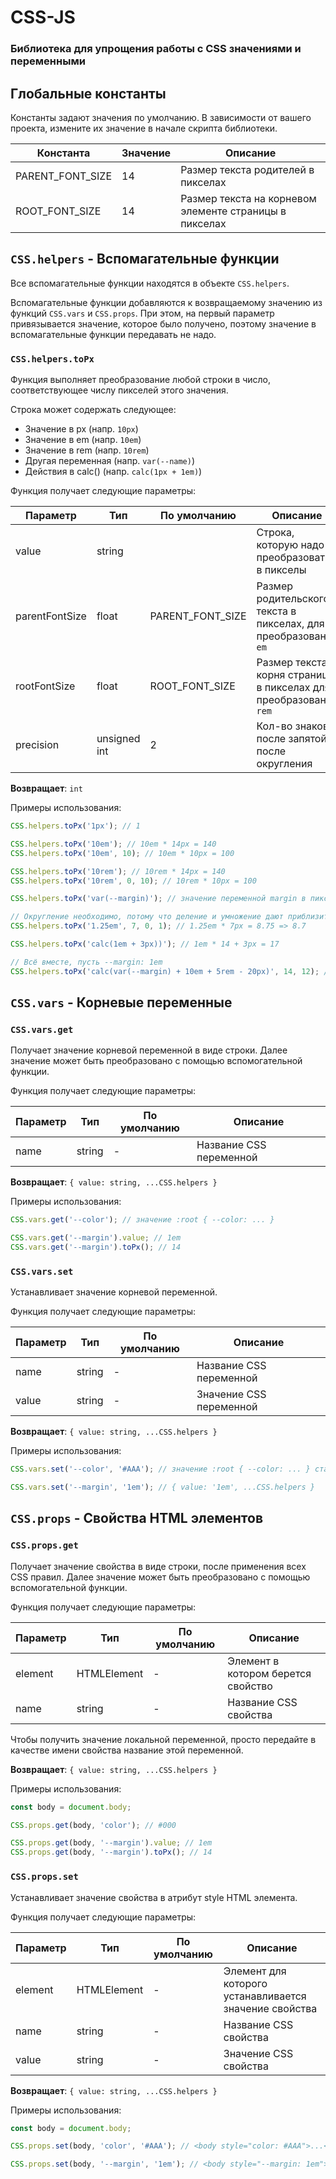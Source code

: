 # CSS-JS

### Библиотека для упрощения работы с CSS значениями и переменными


## Глобальные константы

Константы задают значения по умолчанию. В зависимости от вашего проекта, измените их значение в начале скрипта библиотеки.

| Константа        | Значение | Описание     |
| ---------        | -------- | --------     |
| PARENT_FONT_SIZE | 14       | Размер текста родителей в пикселах |
| ROOT_FONT_SIZE   | 14       | Размер текста на корневом элементе страницы в пикселах |


## `CSS.helpers` - Вспомагательные функции

Все вспомагательные функции находятся в объекте `CSS.helpers`.

Вспомагательные функции добавляются к возвращаемому значению из функций `CSS.vars` и `CSS.props`. При этом, на первый параметр привязывается значение, которое было получено, поэтому значение в вспомагательные функции передавать не надо.

### `CSS.helpers.toPx`

Функция выполняет преобразование любой строки в число, соответствующее числу пикселей этого значения.

Строка может содержать следующее:

- Значение в px (напр. `10px`)
- Значение в em (напр. `10em`)
- Значение в rem (напр. `10rem`)
- Другая переменная (напр. `var(--name)`)
- Действия в calc() (напр. `calc(1px + 1em)`)

Функция получает следующие параметры:

| Параметр       | Тип          | По умолчанию     | Описание |
| ---------      | -----        | --------         | ----     |
| value          | string       |                  | Строка, которую надо преобразовать в пикселы |
| parentFontSize | float        | PARENT_FONT_SIZE | Размер родительского текста в пикселах, для преобразования `em` |
| rootFontSize   | float        | ROOT_FONT_SIZE   | Размер текста корня страницы в пикселах для преобразования `rem` |
| precision      | unsigned int | 2                | Кол-во знаков после запятой, после округления |

**Возвращает**: `int`

Примеры использования:
```js
CSS.helpers.toPx('1px'); // 1

CSS.helpers.toPx('10em'); // 10em * 14px = 140
CSS.helpers.toPx('10em', 10); // 10em * 10px = 100

CSS.helpers.toPx('10rem'); // 10rem * 14px = 140
CSS.helpers.toPx('10rem', 0, 10); // 10rem * 10px = 100

CSS.helpers.toPx('var(--margin)'); // значение переменной margin в пикселах

// Округление необходимо, потому что деление и умножение дают приблизительный результат. По умолчанию, 2 знака после запятой
CSS.helpers.toPx('1.25em', 7, 0, 1); // 1.25em * 7px = 8.75 => 8.7

CSS.helpers.toPx('calc(1em + 3px))'); // 1em * 14 + 3px = 17

// Всё вместе, пусть --margin: 1em
CSS.helpers.toPx('calc(var(--margin) + 10em + 5rem - 20px)', 14, 12); // 1em*14 + 10em*14 + 5rem*12 - 20px = 194
```


## `CSS.vars` - Корневые переменные

### `CSS.vars.get`

Получает значение корневой переменной в виде строки. Далее значение может быть преобразовано с помощью вспомогательной функции.

Функция получает следующие параметры:

| Параметр       | Тип          | По умолчанию     | Описание |
| ---------      | -----        | --------         | ----     |
| name           | string       | -                 | Название CSS переменной |

**Возвращает**: `{ value: string, ...CSS.helpers }`

Примеры использования:
```js
CSS.vars.get('--color'); // значение :root { --color: ... }

CSS.vars.get('--margin').value; // 1em
CSS.vars.get('--margin').toPx(); // 14
```

### `CSS.vars.set`

Устанавливает значение корневой переменной.

Функция получает следующие параметры:

| Параметр       | Тип          | По умолчанию     | Описание |
| ---------      | -----        | --------         | ----     |
| name           | string       | -                 | Название CSS переменной |
| value          | string       | -                 | Значение CSS переменной |

**Возвращает**: `{ value: string, ...CSS.helpers }`

Примеры использования:
```js
CSS.vars.set('--color', '#AAA'); // значение :root { --color: ... } станет #AAA

CSS.vars.set('--margin', '1em'); // { value: '1em', ...CSS.helpers }
```


## `CSS.props` - Свойства HTML элементов

### `CSS.props.get`

Получает значение свойства в виде строки, после применения всех CSS правил. Далее значение может быть преобразовано с помощью вспомогательной функции.

Функция получает следующие параметры:

| Параметр       | Тип          | По умолчанию     | Описание |
| ---------      | -----        | --------         | ----     |
| element        | HTMLElement  | -                | Элемент в котором берется свойство |
| name           | string       | -                 | Название CSS свойства |

Чтобы получить значение локальной переменной, просто передайте в качестве имени свойства название этой переменной.

**Возвращает**: `{ value: string, ...CSS.helpers }`

Примеры использования:
```js
const body = document.body;

CSS.props.get(body, 'color'); // #000

CSS.props.get(body, '--margin').value; // 1em
CSS.props.get(body, '--margin').toPx(); // 14
```

### `CSS.props.set`

Устанавливает значение свойства в атрибут style HTML элемента.

Функция получает следующие параметры:

| Параметр       | Тип          | По умолчанию     | Описание |
| ---------      | -----        | --------         | ----     |
| element        | HTMLElement  | -                 | Элемент для которого устанавливается значение свойства |
| name           | string       | -                 | Название CSS свойства |
| value          | string       | -                 | Значение CSS свойства |

**Возвращает**: `{ value: string, ...CSS.helpers }`

Примеры использования:
```js
const body = document.body;

CSS.props.set(body, 'color', '#AAA'); // <body style="color: #AAA">...</body>

CSS.props.set(body, '--margin', '1em'); // <body style="--margin: 1em">...</body>
```
